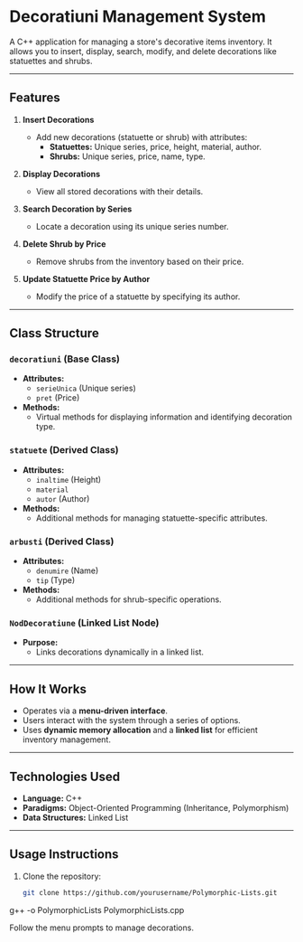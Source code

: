 # Decoratiuni Management System

A C++ application for managing a store's decorative items inventory. It allows you to insert, display, search, modify, and delete decorations like statuettes and shrubs.

---

## Features

1. **Insert Decorations**
   - Add new decorations (statuette or shrub) with attributes:
     - **Statuettes:** Unique series, price, height, material, author.
     - **Shrubs:** Unique series, price, name, type.

2. **Display Decorations**
   - View all stored decorations with their details.

3. **Search Decoration by Series**
   - Locate a decoration using its unique series number.

4. **Delete Shrub by Price**
   - Remove shrubs from the inventory based on their price.

5. **Update Statuette Price by Author**
   - Modify the price of a statuette by specifying its author.

---

## Class Structure

### `decoratiuni` (Base Class)
- **Attributes:** 
  - `serieUnica` (Unique series)
  - `pret` (Price)
- **Methods:** 
  - Virtual methods for displaying information and identifying decoration type.

### `statuete` (Derived Class)
- **Attributes:** 
  - `inaltime` (Height)
  - `material`
  - `autor` (Author)
- **Methods:** 
  - Additional methods for managing statuette-specific attributes.

### `arbusti` (Derived Class)
- **Attributes:** 
  - `denumire` (Name)
  - `tip` (Type)
- **Methods:** 
  - Additional methods for shrub-specific operations.

### `NodDecoratiune` (Linked List Node)
- **Purpose:** 
  - Links decorations dynamically in a linked list.

---

## How It Works

- Operates via a **menu-driven interface**.
- Users interact with the system through a series of options.
- Uses **dynamic memory allocation** and a **linked list** for efficient inventory management.

---

## Technologies Used

- **Language:** C++  
- **Paradigms:** Object-Oriented Programming (Inheritance, Polymorphism)  
- **Data Structures:** Linked List  

---

## Usage Instructions

1. Clone the repository:  
   ```bash
   git clone https://github.com/yourusername/Polymorphic-Lists.git

g++ -o PolymorphicLists PolymorphicLists.cpp

Follow the menu prompts to manage decorations.
